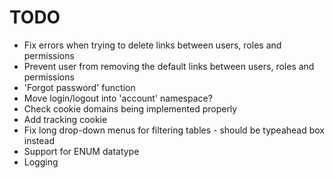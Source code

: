 # TODO

* Fix errors when trying to delete links between users, roles and permissions
* Prevent user from removing the default links between users, roles and permissions
* 'Forgot password' function
* Move login/logout into 'account' namespace?
* Check cookie domains being implemented properly
* Add tracking cookie
* Fix long drop-down menus for filtering tables - should be typeahead box instead
* Support for ENUM datatype
* Logging
